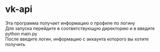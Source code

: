 # vk-api
Эта программа получает информацию о профиле по логину  
Для запуска перейдите в соответствующую директорию и в введите python main.py  
После введите логин, информацию с аккаунта которого вы хотите получить
